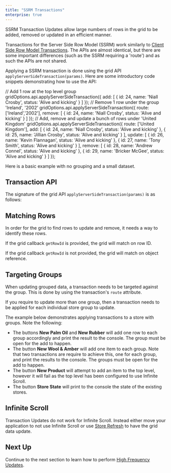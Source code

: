 ```yaml
---
title: "SSRM Transactions"
enterprise: true
---
```


SSRM Transaction Updates allow large numbers of rows in the grid to be added, removed or updated in an efficient manner.

Transactions for the Server Side Row Model (SSRM) work similarly to [Client Side Row Model Transactions](/data-update-transactions/). The APIs are almost identical, but there are some important differences (such as the SSRM requiring a 'route') and as such the APIs are not shared.

Applying a SSRM transaction is done using the grid API `applyServerSideTransaction(params)`. Here are some introductory code snippets demonstrating how to use the API:

<snippet>
// Add 1 row at the top level group
gridOptions.api.applyServerSideTransaction({
    add: [
        { id: 24, name: 'Niall Crosby', status: 'Alive and kicking' }
    ]
});
// Remove 1 row under the group 'Ireland', '2002'
gridOptions.api.applyServerSideTransaction({
    route: ['Ireland','2002'],
    remove: [
        { id: 24, name: 'Niall Crosby', status: 'Alive and kicking' }
    ]
});
// Add, remove and update a bunch of rows under 'United Kingdom'
gridOptions.api.applyServerSideTransaction({
    route: ['United Kingdom'],
    add: [
        { id: 24, name: 'Niall Crosby', status: 'Alive and kicking' },
        { id: 25, name: 'Jillian Crosby', status: 'Alive and kicking' }
    ],
    update: [
        { id: 26, name: 'Kevin Flannagan', status: 'Alive and kicking' },
        { id: 27, name: 'Tony Smith', status: 'Alive and kicking' }
    ],
    remove: [
        { id: 28, name: 'Andrew Connel', status: 'Alive and kicking' },
        { id: 29, name: 'Bricker McGee', status: 'Alive and kicking' }
    ]
});
</snippet>

Here is a basic example with no grouping and a small dataset.

<grid-example title='Transactions Flat' name='transactions-flat' type='generated' options='{ "enterprise": true, "modules": ["serverside"] }'></grid-example>

## Transaction API

The signature of the grid API `applyServerSideTransaction(params)` is as follows:

<api-documentation source='grid-api/api.json' section='serverSideRowModel' names='["applyServerSideTransaction"]'></api-documentation>


## Matching Rows

In order for the grid to find rows to update and remove, it needs a way to identify these rows.

If the grid callback `getRowId` is provided, the grid will match on row ID.

If the grid callback `getRowId` is not provided, the grid will match on object reference.

<api-documentation source='grid-options/properties.json' section='rowModels' names='["getRowId"]' ></api-documentation>

## Targeting Groups

When updating grouped data, a transaction needs to be targeted against the group. This is done by using the transaction's `route` attribute.

If you require to update more than one group, then a transaction needs to be applied for each individual store group to update.

The example below demonstrates applying transactions to a store with groups. Note the following:

- The buttons **New Palm Oil** and **New Rubber** will add one row to each group accordingly and print the result to the console. The group must be open for the add to happen.
- The button **New Wool & Amber** will add one item to each group. Note that two transactions are require to achieve this, one for each group, and print the results to the console. The groups must be open for the add to happen.
- The button **New Product** will attempt to add an item to the top level, however it will fail as the top level has been configured to use Infinite Scroll.
- The button **Store State** will print to the console the state of the existing stores.

<grid-example title='Transactions Hierarchy' name='transactions-hierarchy' type='generated' options='{ "enterprise": true, "modules": ["serverside","rowgrouping"] }'></grid-example>

## Infinite Scroll

Transaction Updates do not work for Infinite Scroll. Instead either move your application to not use Infinite Scroll or use [Store Refresh](/server-side-model-refresh/) to have the grid data update.

## Next Up

Continue to the next section to learn how to perform [High Frequency Updates](/server-side-model-high-frequency/).
